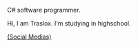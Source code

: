C# software programmer.

Hi, I am Traslox. I'm studying in highschool.

[(Social Medias)](https://linktr.ee/Traslox)



<!---
Traslox/Traslox is a ✨ special ✨ repository because its `README.md` (this file) appears on your GitHub profile.
You can click the Preview link to take a look at your changes.
--->
